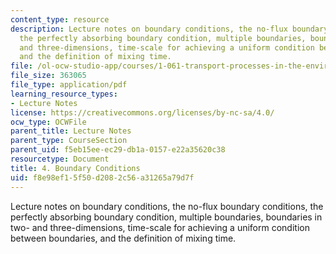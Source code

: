 ```yaml
---
content_type: resource
description: Lecture notes on boundary conditions, the no-flux boundary conditions,
  the perfectly absorbing boundary condition, multiple boundaries, boundaries in two-
  and three-dimensions, time-scale for achieving a uniform condition between boundaries,
  and the definition of mixing time.
file: /ol-ocw-studio-app/courses/1-061-transport-processes-in-the-environment-fall-2008/f8e98ef15f50d2082c56a31265a79d7f_boundaries.pdf
file_size: 363065
file_type: application/pdf
learning_resource_types:
- Lecture Notes
license: https://creativecommons.org/licenses/by-nc-sa/4.0/
ocw_type: OCWFile
parent_title: Lecture Notes
parent_type: CourseSection
parent_uid: f5eb15ee-ec29-db1a-0157-e22a35620c38
resourcetype: Document
title: 4. Boundary Conditions
uid: f8e98ef1-5f50-d208-2c56-a31265a79d7f
---
```

Lecture notes on boundary conditions, the no-flux boundary conditions, the perfectly absorbing boundary condition, multiple boundaries, boundaries in two- and three-dimensions, time-scale for achieving a uniform condition between boundaries, and the definition of mixing time.